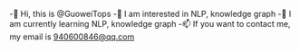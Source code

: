 -👋 Hi, this is @GuoweiTops
-👀 I am interested in NLP, knowledge graph
-🌱 I am currently learning NLP, knowledge graph
-📫 If you want to contact me, my email is 940600846@qq.com

<!---
GuoweiTops/GuoweiTops is a ✨ special ✨ repository because its `README.md` (this file) appears on your GitHub profile.
You can click the Preview link to take a look at your changes.
--->
